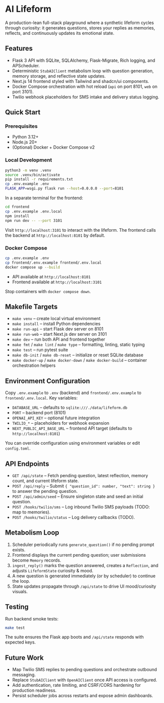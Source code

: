 # AI Lifeform

A production-lean full-stack playground where a synthetic lifeform cycles through curiosity: it generates questions, stores your replies as memories, reflects, and continuously updates its emotional state.

## Features

- Flask 3 API with SQLite, SQLAlchemy, Flask-Migrate, Rich logging, and APScheduler.
- Deterministic `StubAIClient` metabolism loop with question generation, memory storage, and reflective state updates.
- Next.js 14 frontend styled with Tailwind and shadcn/ui components.
- Docker Compose orchestration with hot reload (`api` on port 8101, `web` on port 3101).
- Twilio webhook placeholders for SMS intake and delivery status logging.

## Quick Start

### Prerequisites

- Python 3.12+
- Node.js 20+
- (Optional) Docker + Docker Compose v2

### Local Development

```bash
python3 -m venv .venv
source .venv/bin/activate
pip install -r requirements.txt
cp .env.example .env
FLASK_APP=wsgi.py flask run --host=0.0.0.0 --port=8101
```

In a separate terminal for the frontend:

```bash
cd frontend
cp .env.example .env.local
npm install
npm run dev -- --port 3101
```

Visit `http://localhost:3101` to interact with the lifeform. The frontend calls the backend at `http://localhost:8101` by default.

### Docker Compose

```bash
cp .env.example .env
cp frontend/.env.example frontend/.env.local
docker compose up --build
```

- API available at `http://localhost:8101`
- Frontend available at `http://localhost:3101`

Stop containers with `docker compose down`.

## Makefile Targets

- `make venv` – create local virtual environment
- `make install` – install Python dependencies
- `make run-api` – start Flask dev server on 8101
- `make run-web` – start Next.js dev server on 3101
- `make dev` – run both API and frontend together
- `make fmt` / `make lint` / `make type` – formatting, linting, static typing
- `make test` – run pytest suite
- `make db-init` / `make db-reset` – initialize or reset SQLite database
- `make docker-up` / `make docker-down` / `make docker-build` – container orchestration helpers

## Environment Configuration

Copy `.env.example` to `.env` (backend) and `frontend/.env.example` to `frontend/.env.local`. Key variables:

- `DATABASE_URL` – defaults to `sqlite:///./data/lifeform.db`
- `PORT` – backend port (8101)
- `OPENAI_API_KEY` – optional future integration
- `TWILIO_*` – placeholders for webhook expansion
- `NEXT_PUBLIC_API_BASE_URL` – frontend API target (defaults to `http://localhost:8101`)

You can override configuration using environment variables or edit `config.toml`.

## API Endpoints

- `GET /api/state` – Fetch pending question, latest reflection, memory count, and current lifeform state.
- `POST /api/reply` – Submit `{ "question_id": number, "text": string }` to answer the pending question.
- `POST /api/admin/seed` – Ensure singleton state and seed an initial question.
- `POST /hooks/twilio/sms` – Log inbound Twilio SMS payloads (TODO: map to memories).
- `POST /hooks/twilio/status` – Log delivery callbacks (TODO).

## Metabolism Loop

1. Scheduler periodically runs `generate_question()` if no pending prompt exists.
2. Frontend displays the current pending question; user submissions become `Memory` records.
3. `ingest_reply()` marks the question answered, creates a `Reflection`, and adjusts `LifeformState` curiosity & mood.
4. A new question is generated immediately (or by scheduler) to continue the loop.
5. State updates propagate through `/api/state` to drive UI mood/curiosity visuals.

## Testing

Run backend smoke tests:

```bash
make test
```

The suite ensures the Flask app boots and `/api/state` responds with expected keys.

## Future Work

- Map Twilio SMS replies to pending questions and orchestrate outbound messaging.
- Replace `StubAIClient` with `OpenAIClient` once API access is configured.
- Add authentication, rate limiting, and CSRF/CORS hardening for production readiness.
- Persist scheduler jobs across restarts and expose admin dashboards.
